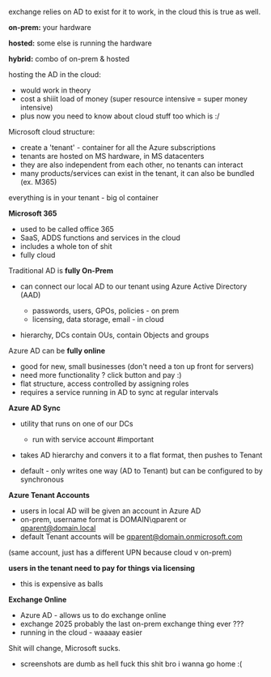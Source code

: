 exchange relies on AD to exist for it to work, in the cloud this is true as well.

  

**on-prem:** your hardware

**hosted:** some else is running the hardware

**hybrid:** combo of on-prem & hosted

  

hosting the AD in the cloud:

- would work in theory
- cost a shiiit load of money (super resource intensive = super money intensive)
- plus now you need to know about cloud stuff too which is :/

  

Microsoft cloud structure:

- create a 'tenant' - container for all the Azure subscriptions
- tenants are hosted on MS hardware, in MS datacenters
- they are also independent from each other, no tenants can interact
- many products/services can exist in the tenant, it can also be bundled (ex. M365)
  

  

everything is in your tenant - big ol container

  

**Microsoft 365**

- used to be called office 365
- SaaS, ADDS functions and services in the cloud
- includes a whole ton of shit
- fully cloud

  

Traditional AD is **fully On-Prem**

- can connect our local AD to our tenant using Azure Active Directory (AAD)
    
    - passwords, users, GPOs, policies - on prem
    - licensing, data storage, email - in cloud
- hierarchy, DCs contain OUs, contain Objects and groups

  

Azure AD can be **fully online**

- good for new, small businesses (don't need a ton up front for servers)
- need more functionality ? click button and pay :)
- flat structure, access controlled by assigning roles
- requires a service running in AD to sync at regular intervals

  

**Azure AD Sync**

- utility that runs on one of our DCs
    
    - run with service account #important
- takes AD hierarchy and convers it to a flat format, then pushes to Tenant
- default - only writes one way (AD to Tenant) but can be configured to by synchronous

  

**Azure Tenant Accounts**

- users in local AD will be given an account in Azure AD
- on-prem, username format is DOMAIN\qparent or qparent@domain.local
- default Tenant accounts will be qparent@domain.onmicrosoft.com

(same account, just has a different UPN because cloud v on-prem)

  

  

**users in the tenant need to pay for things via licensing**

- this is expensive as balls

  

**Exchange Online**

- Azure AD - allows us to do exchange online
- exchange 2025 probably the last on-prem exchange thing ever ???
- running in the cloud - waaaay easier

  

Shit will change, Microsoft sucks.

- screenshots are dumb as hell fuck this shit bro i wanna go home :(